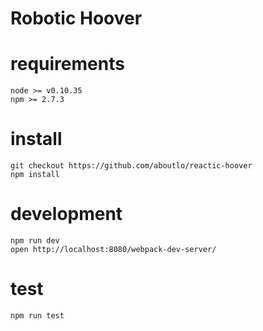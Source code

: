 # Robotic Hoover

# requirements

    node >= v0.10.35
    npm >= 2.7.3

# install

    git checkout https://github.com/aboutlo/reactic-hoover
    npm install

# development

    npm run dev
    open http://localhost:8080/webpack-dev-server/

# test

    npm run test


